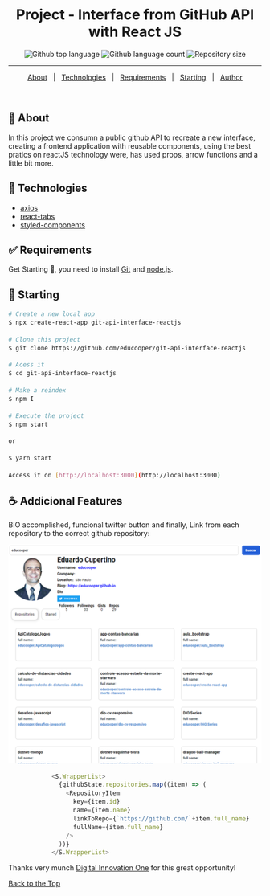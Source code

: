 <h1 align="center">Project - Interface from GitHub API with React JS</h1>

<p align="center">
  <img alt="Github top language" src="https://img.shields.io/github/languages/top/educooper/git-api-interface-reactjs?color=green"> 
  <img alt="Github language count" src="https://img.shields.io/github/languages/count/educooper/react-single-page-application?color=56BEB8">
 <img alt="Repository size" src="https://img.shields.io/github/repo-size/educooper/git-api-interface-reactjs?color=56BEB8">


<hr>


<p align="center">
  <a href="#dart-about">About</a> &#xa0; | &#xa0; 
  <!-- <a href="#sparkles-features">Features</a> &#xa0; | &#xa0; -->
  <a href="#rocket-technologies">Technologies</a> &#xa0; | &#xa0;
  <a href="#white_check_mark-requirements">Requirements</a> &#xa0; | &#xa0;
  <a href="#checkered_flag-starting">Starting</a> &#xa0; | &#xa0;
  <!-- <a href="#memo-license">License</a> &#xa0; | &#xa0; -->
  <a href="https://github.com/educooper" target="_blank">Author</a>
</p>


<br>

## :dart: About ##

In this project we consumn a public github API to recreate a new interface, creating a frontend application with reusable components, using the best pratics on reactJS technology were, has used props, arrow functions and a little bit more.

## :rocket: Technologies ##

- [axios](https://www.npmjs.com/package/axios)
- [react-tabs](https://www.npmjs.com/package/react-tabs)
- [styled-components](https://styled-components.com/)

## :white_check_mark: Requirements ##

Get Starting :checkered_flag:, you need to install [Git](https://git-scm.com) and [node.js](https://nodejs.org/).

## :checkered_flag: Starting ##

```bash
# Create a new local app
$ npx create-react-app git-api-interface-reactjs

# Clone this project
$ git clone https://github.com/educooper/git-api-interface-reactjs

# Acess it
$ cd git-api-interface-reactjs

# Make a reindex
$ npm I

# Execute the project
$ npm start

or

$ yarn start

Access it on [http://localhost:3000](http://localhost:3000)

```

## :coffee: Addicional Features

BIO accomplished, funcional twitter button and finally, Link from each repository to the correct github repository: 

![plot](./image/print-project-git.PNG)



```js
            <S.WrapperList>
              {githubState.repositories.map((item) => (
                <RepositoryItem
                  key={item.id}
                  name={item.name}
                  linkToRepo={`https://github.com/`+item.full_name}
                  fullName={item.full_name}
                />
              ))}
            </S.WrapperList>
```


Thanks very munch [Digital Innovation One](https://web.digitalinnovation.one/) for this great opportunity!

<a href="#top">Back to the Top</a>
